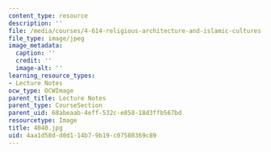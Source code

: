 ```yaml
---
content_type: resource
description: ''
file: /media/courses/4-614-religious-architecture-and-islamic-cultures-fall-2002/4aa1d58dd0d114b79b19c07580369c89_4040.jpg
file_type: image/jpeg
image_metadata:
  caption: ''
  credit: ''
  image-alt: ''
learning_resource_types:
- Lecture Notes
ocw_type: OCWImage
parent_title: Lecture Notes
parent_type: CourseSection
parent_uid: 68abeaab-4eff-532c-e858-18d3ffb567bd
resourcetype: Image
title: 4040.jpg
uid: 4aa1d58d-d0d1-14b7-9b19-c07580369c89
---
```

